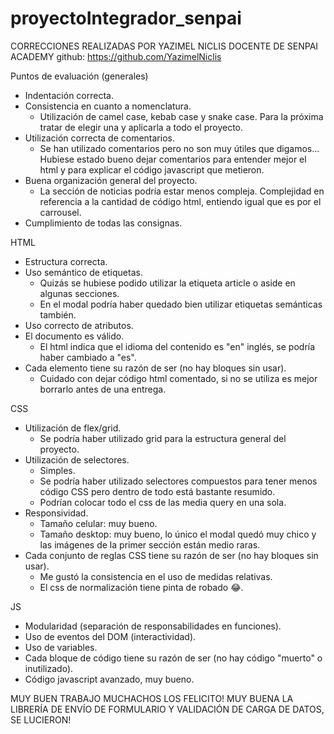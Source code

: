 # proyectoIntegrador_senpai

CORRECCIONES REALIZADAS POR YAZIMEL NICLIS DOCENTE DE SENPAI ACADEMY
github: https://github.com/YazimelNiclis

Puntos de evaluación (generales)

- Indentación correcta.
- Consistencia en cuanto a nomenclatura.
  - Utilización de camel case, kebab case y snake case. Para la próxima tratar de elegir una y aplicarla a todo el proyecto.
- Utilización correcta de comentarios.
  - Se han utilizado comentarios pero no son muy útiles que digamos... Hubiese estado bueno dejar comentarios para entender mejor el html y para explicar el código javascript que metieron.
- Buena organización general del proyecto.
  - La sección de noticias podría estar menos compleja. Complejidad en referencia a la cantidad de código html, entiendo igual que es por el carrousel.
- Cumplimiento de todas las consignas.

HTML

- Estructura correcta.
- Uso semántico de etiquetas.
  - Quizás se hubiese podido utilizar la etiqueta article o aside en algunas secciones.
  - En el modal podría haber quedado bien utilizar etiquetas semánticas también.
- Uso correcto de atributos.
- El documento es válido.
  - El html indica que el idioma del contenido es "en" inglés, se podría haber cambiado a "es".
- Cada elemento tiene su razón de ser (no hay bloques sin usar).
  - Cuidado con dejar código html comentado, si no se utiliza es mejor borrarlo antes de una entrega.

CSS

- Utilización de flex/grid.
  - Se podría haber utilizado grid para la estructura general del proyecto.
- Utilización de selectores.
  - Simples.
  - Se podría haber utilizado selectores compuestos para tener menos código CSS pero dentro de todo está bastante resumido.
  - Podrían colocar todo el css de las media query en una sola.
- Responsividad.
  - Tamaño celular: muy bueno.
  - Tamaño desktop: muy bueno, lo único el modal quedó muy chico y las imágenes de la primer sección están medio raras.
- Cada conjunto de reglas CSS tiene su razón de ser (no hay bloques sin usar).
  - Me gustó la consistencia en el uso de medidas relativas.
  - El css de normalización tiene pinta de robado 😂.

JS

- Modularidad (separación de responsabilidades en funciones).
- Uso de eventos del DOM (interactividad).
- Uso de variables.
- Cada bloque de código tiene su razón de ser (no hay código "muerto" o inutilizado).
- Código javascript avanzado, muy bueno.

MUY BUEN TRABAJO MUCHACHOS LOS FELICITO!
MUY BUENA LA LIBRERÍA DE ENVÍO DE FORMULARIO Y VALIDACIÓN DE CARGA DE DATOS, SE LUCIERON!
